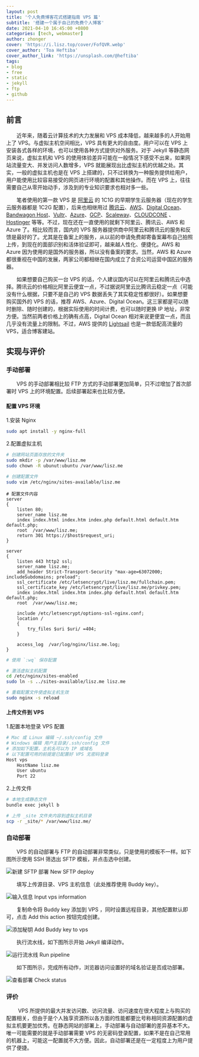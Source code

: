 ```yaml
---
layout: post
title: '个人免费博客花式搭建指南 VPS 篇'
subtitle: '搭建一个属于自己的免费个人博客'
date: 2021-04-10 16:45:00 +0800
categories: [tech, webmaster]
author: zhonger
cover: 'https://i.lisz.top/cover/FofQVR.webp'
cover_author: 'Toa Heftiba'
cover_author_link: 'https://unsplash.com/@heftiba'
tags: 
- blog
- free
- static
- jekyll
- ftp
- github
---
```


## 前言

&emsp;&emsp;近年来，随着云计算技术的大力发展和 VPS 成本降低，越来越多的人开始用上了 VPS。与虚拟主机空间相比，VPS 具有更大的自由度。用户可以在 VPS 上安装各式各样的环境，也可以使用各种方式提供对外服务。对于 Jekyll 等静态网页来说，虚拟主机和 VPS 的使用体验差异可能在一般情况下感受不出来，如果网站流量变大、并发访问人数增多，VPS 就能展现出比虚拟主机的优越之处。其实，一般的虚拟主机也是在 VPS 上搭建的，只不过转换为一种服务提供给用户，用户能使用比较容易接受的网页进行环境的配置和其他操作。而在 VPS 上，往往需要自己从零开始动手，涉及到的专业知识要求也相对多一些。

&emsp;&emsp;笔者使用的第一款 VPS 是 [阿里云](https://cn.aliyun.com) 的 1C1G 的早期学生云服务器（现在的学生云服务器都是 1C2G 配置），后来也相继用过 [腾讯云](https://cloud.tencent.com)、[AWS](https://aws.amazon.com)、[Digital Ocean](https://www.digitalocean.com/)、[Bandwagon Host](https://bandwagonhost.com/)、[Vultr](https://www.vultr.com/)、[Azure](https://azure.microsoft.com/)、[GCP](https://cloud.google.com/)、[Scaleway](https://www.scaleway.com/)、[CLOUDCONE](https://cloudcone.com/) 、[Hostinger](https://www.hostinger.com/) 等等。不过，现在还在一直使用的就剩下阿里云、腾讯云、AWS 和 Azure 了。相比较而言，国内的 VPS 服务器提供商中阿里云和腾讯云的服务和反馈是最好的了。尤其是在备案上的服务，从以前的申请免费邮寄备案幕布自己拍照上传，到现在的面部识别和活体验证即可，越来越人性化、便捷化。AWS 和 Azure 因为使用的是国外的服务器，所以没有备案的要求。当然，AWS 和 Azure 都很重视在中国的发展，两家公司都相继在国内成立了合资公司运营中国区的服务器。

&emsp;&emsp;如果想要自己购买一台 VPS 的话，个人建议国内可以在阿里云和腾讯云中选择。腾讯云的价格相比阿里云便宜一点，不过据说阿里云比腾讯云稳定一点（可能没有什么根据，只要不是自己的 VPS 数据丢失了其实稳定性都很好）。如果想要购买国外的 VPS 的话，推荐 AWS、Azure、Digital Ocean。这三家都是可以随时删除、随时创建的，根据实际使用的时间计费，也可以随时更换 IP 地址，非常方便。当然前两者价格上的确有点高，Digital Ocean 相对来说更便宜一点，而且几乎没有流量上的限制。不过，AWS 提供的 [Lightsail](lightsail.aws.amazon.com) 也是一款低配高流量的 VPS，适合博客建站。

## 实现与评价

### 手动部署

&emsp;&emsp;VPS 的手动部署相比较 FTP 方式的手动部署更加简单，只不过增加了首次部署时 VPS 上的环境配置。后续部署起来也比较方便。

#### 配置 VPS 环境

1.安装 Nginx

```bash
sudo apt install -y nginx-full
```

2.配置虚拟主机

```bash
# 创建网站页面存放的文件夹
sudo mkdir -p /var/www/lisz.me
sudo chown -R ubunut:ubuntu /var/www/lisz.me

# 创建配置文件
sudo vim /etc/nginx/sites-available/lisz.me
```

```nginx
# 配置文件内容
server
{
    listen 80;
    server_name lisz.me
    index index.html index.htm index.php default.html default.htm default.php;
    root  /var/www/lisz.me;
    return 301 https://$host$request_uri;
}

server
{
    listen 443 http2 ssl;
    server_name lisz.me;
    add_header Strict-Transport-Security "max-age=63072000; includeSubdomains; preload";
    ssl_certificate /etc/letsencrypt/live/lisz.me/fullchain.pem;
    ssl_certificate_key /etc/letsencrypt/live/lisz.me/privkey.pem;
    index index.html index.htm index.php default.html default.htm default.php;
    root  /var/www/lisz.me;

    include /etc/letsencrypt/options-ssl-nginx.conf;
    location /
    {
        try_files $uri $uri/ =404;
    }

    access_log  /var/log/nginx/lisz.me.log;
}
```

```bash
# 使用 `:wq` 保存配置

# 激活虚拟主机配置
cd /etc/nginx/sites-enabled
sudo ln -s ../sites-available/lisz.me lisz.me

# 重载配置文件使虚拟主机生效
sudo nginx -s reload
```

#### 上传文件到 VPS

1.配置本地登录 VPS 配置

```bash
# Mac 或 Linux 编辑 ~/.ssh/config 文件
# Windows 编辑 用户主目录/.ssh/config 文件
# 添加如下配置，主机名可以为 IP 或域名
# 以下配置可用的前提是已配置好 VPS 无密码登录
Host vps
    HostName lisz.me
    User ubuntu
    Port 22
```

2.上传文件

```bash
# 本地生成静态文件
bundle exec jekyll b

# 上传 _site 文件夹内容到虚拟主机目录
scp -r _site/* /var/www/lisz.me/ 
```

### 自动部署

&emsp;&emsp;VPS 的自动部署与 FTP 的自动部署非常类似，只是使用的模板不一样。如下图所示使用 SSH 筛选出 SFTP 模板，并点击选中创建。

![新建 SFTP 部署 New SFTP deploy](https://i.lisz.top/blog/EBFlZd.webp)

&emsp;&emsp;填写上传源目录、VPS 主机信息（此处推荐使用 Buddy key）。

![输入信息 Input vps information](https://i.lisz.top/blog/eeplHr.webp)

&emsp;&emsp;复制命令将 Buddy key 添加到 VPS ，同时设置远程目录，其他配置默认即可，点击 Add this action 按钮完成创建。

![添加秘钥 Add Buddy key to vps](https://i.lisz.top/blog/MPvmSO.webp)

&emsp;&emsp;执行流水线，如下图所示开始 Jekyll 编译动作。

![运行流水线 Run pipeline](https://i.lisz.top/blog/FAtP0C.webp)

&emsp;&emsp;如下图所示，完成所有动作，浏览器访问设置好的域名验证是否成功部署。

![查看部署 Check status](https://i.lisz.top/blog/fB9tVg.webp)

### 评价

&emsp;&emsp; VPS 所提供的最大并发访问数、访问流量、访问速度在很大程度上与购买的配置相关，但由于是个人独享资源所以各方面的性能都要比号称相同资源配置的虚拟主机要更加优秀。在静态网站的部署上，手动部署与自动部署的差异基本不大。唯一可能需要的就是手动部署需要 VPS 的无密码登录配置，如果不是在自己常用的机器上，可能这一配置就不大方便。因此，自动部署还是在一定程度上为用户提供了便捷。

